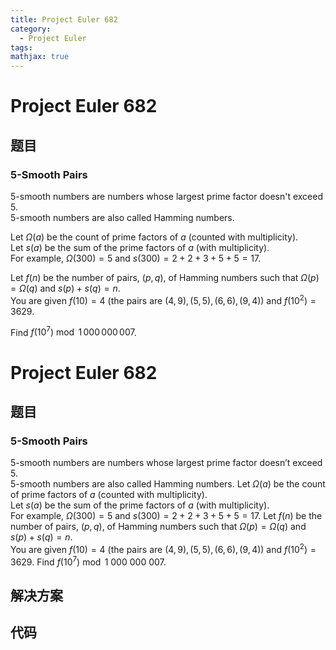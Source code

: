 ```yaml
---
title: Project Euler 682
category:
  - Project Euler
tags:
mathjax: true
---
```

<escape><!-- more --></escape>
    
# Project Euler 682
## 题目
### 5-Smooth Pairs


5-smooth numbers are numbers whose largest prime factor doesn't exceed 5.<br />
5-smooth numbers are also called Hamming numbers.

Let $\Omega(a)$ be the count of prime factors of $a$ (counted with multiplicity).<br />
Let $s(a)$ be the sum of the prime factors of $a$ (with multiplicity).<br />
For example, $\Omega(300) = 5$ and $s(300) = 2+2+3+5+5 = 17$.

Let $f(n)$ be the number of pairs, $(p,q)$, of Hamming numbers such that $\Omega(p)=\Omega(q)$ and $s(p)+s(q)=n$.<br />
You are given $f(10)=4$ (the pairs are $(4,9),(5,5),(6,6),(9,4)$) and $f(10^2)=3629$.

Find $f(10^7) \bmod 1\,000\,000\,007$.



# Project Euler 682
## 题目
### $5$-Smooth Pairs

$5$-smooth numbers are numbers whose largest prime factor doesn’t exceed $5$.<br>$5$-smooth numbers are also called Hamming numbers.
Let $\Omega(a)$ be the count of prime factors of $a$ (counted with multiplicity).<br>Let $s(a)$ be the sum of the prime factors of $a$ (with multiplicity).<br>For example, $\Omega(300) = 5$ and $s(300) = 2+2+3+5+5 = 17$.
Let $f(n)$ be the number of pairs, $(p,q)$, of Hamming numbers such that $\Omega(p)=\Omega(q)$ and $s(p)+s(q)=n$.<br>You are given $f(10)=4$ (the pairs are $(4,9),(5,5),(6,6),(9,4)$) and $f(10^2)=3629$.
Find $f(10^7) \bmod 1\ 000\ 000\ 007$.


## 解决方案


## 代码


